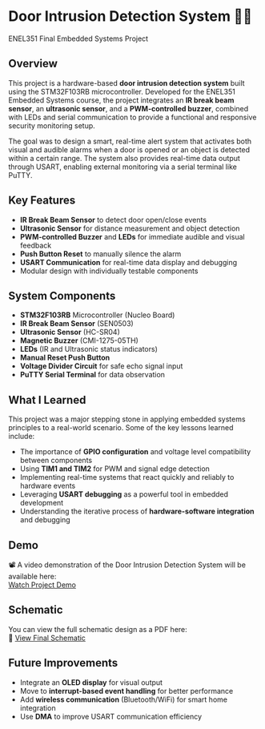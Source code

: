 # Door Intrusion Detection System 🚪🔔  
ENEL351 Final Embedded Systems Project

## Overview  
This project is a hardware-based **door intrusion detection system** built using the STM32F103RB microcontroller. Developed for the ENEL351 Embedded Systems course, the project integrates an **IR break beam sensor**, an **ultrasonic sensor**, and a **PWM-controlled buzzer**, combined with LEDs and serial communication to provide a functional and responsive security monitoring setup.

The goal was to design a smart, real-time alert system that activates both visual and audible alarms when a door is opened or an object is detected within a certain range. The system also provides real-time data output through USART, enabling external monitoring via a serial terminal like PuTTY.

## Key Features  
- **IR Break Beam Sensor** to detect door open/close events  
- **Ultrasonic Sensor** for distance measurement and object detection  
- **PWM-controlled Buzzer** and **LEDs** for immediate audible and visual feedback  
- **Push Button Reset** to manually silence the alarm  
- **USART Communication** for real-time data display and debugging  
- Modular design with individually testable components  

## System Components  
- **STM32F103RB** Microcontroller (Nucleo Board)  
- **IR Break Beam Sensor** (SEN0503)  
- **Ultrasonic Sensor** (HC-SR04)  
- **Magnetic Buzzer** (CMI-1275-05TH)  
- **LEDs** (IR and Ultrasonic status indicators)  
- **Manual Reset Push Button**  
- **Voltage Divider Circuit** for safe echo signal input  
- **PuTTY Serial Terminal** for data observation

## What I Learned  
This project was a major stepping stone in applying embedded systems principles to a real-world scenario. Some of the key lessons learned include:

- The importance of **GPIO configuration** and voltage level compatibility between components  
- Using **TIM1 and TIM2** for PWM and signal edge detection  
- Implementing real-time systems that react quickly and reliably to hardware events  
- Leveraging **USART debugging** as a powerful tool in embedded development  
- Understanding the iterative process of **hardware-software integration** and debugging

## Demo  
📽️ A video demonstration of the Door Intrusion Detection System will be available here:  
[Watch Project Demo](https://your-link-here.com)

## Schematic  
You can view the full schematic design as a PDF here:  
📄 [View Final Schematic](schematics/ENEL351_Final_Schematic.pdf)  

## Future Improvements  
- Integrate an **OLED display** for visual output  
- Move to **interrupt-based event handling** for better performance  
- Add **wireless communication** (Bluetooth/WiFi) for smart home integration  
- Use **DMA** to improve USART communication efficiency  